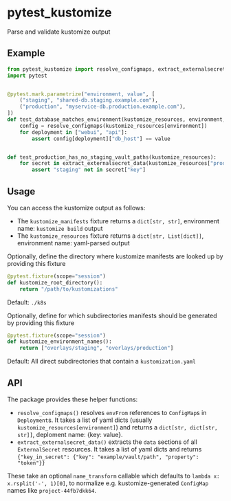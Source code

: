 # pytest_kustomize

Parse and validate kustomize output


## Example

```python
from pytest_kustomize import resolve_configmaps, extract_externalsecret_data
import pytest


@pytest.mark.parametrize("environment, value", [
    ("staging", "shared-db.staging.example.com"),
    ("production", "myservice-db.production.example.com"),
])
def test_database_matches_environment(kustomize_resources, environment, value):
    config = resolve_configmaps(kustomize_resources[environment])
    for deployment in ["webui", "api"]:
        assert config[deployment]["db_host"] == value


def test_production_has_no_staging_vault_paths(kustomize_resources):
    for secret in extract_externalsecret_data(kustomize_resources["production"]).values():
        assert "staging" not in secret["key"]
```


## Usage

You can access the kustomize output as follows:

* The `kustomize_manifests` fixture returns a `dict[str, str]`, environment name: `kustomize build` output
* The `kustomize_resources` fixture returns a `dict[str, List[dict]]`, environment name: yaml-parsed output


Optionally, define the directory where kustomize manifests are looked up by providing this fixture

```python
@pytest.fixture(scope="session")
def kustomize_root_directory():
    return "/path/to/kustomizations"
```

Default: `./k8s`


Optionally, define for which subdirectories manifests should be generated by providing this fixture

```python
@pytest.fixture(scope="session")
def kustomize_environment_names():
    return ["overlays/staging", "overlays/production"]
```

Default: All direct subdirectories that contain a `kustomization.yaml`


## API

The package provides these helper functions:

* `resolve_configmaps()` resolves `envFrom` references to `ConfigMap`s in `Deployment`s. It takes a list of yaml dicts (usually `kustomize_resources[environment]`) and returns a `dict[str, dict[str, str]]`, deploment name: {key: value}.
* `extract_externalsecret_data()` extracts the `data` sections of all `ExternalSecret` resources. It takes a list of yaml dicts and returns `{"key_in_secret": {"key": "example/vault/path", "property": "token"}}`

These take an optional `name_transform` callable which defaults to `lambda x: x.rsplit('-', 1)[0]`, to normalize e.g. kustomize-generated `ConfigMap` names like `project-44fb7dkk64`.

